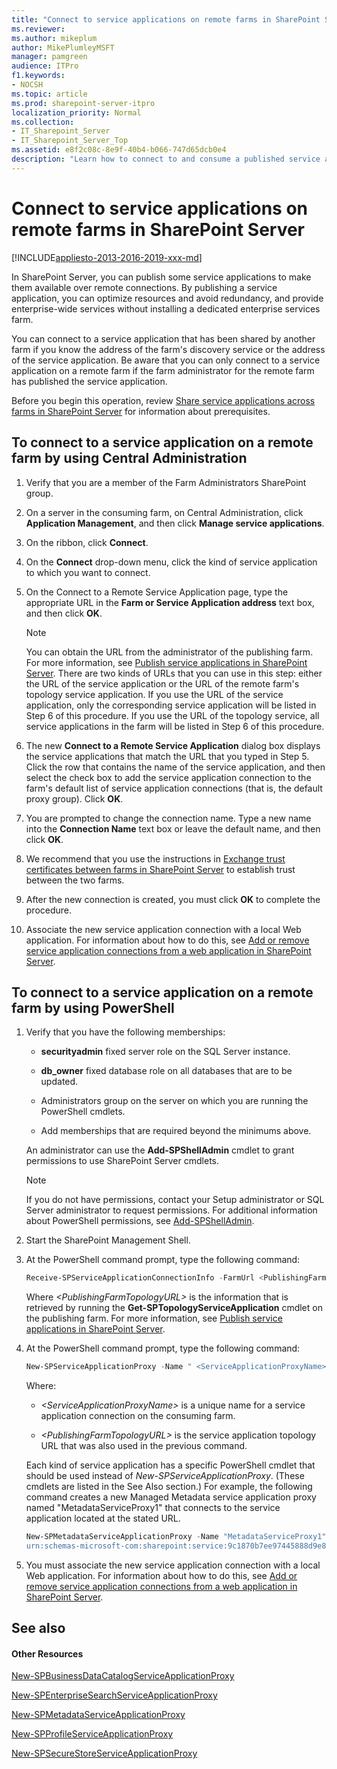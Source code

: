 ```yaml
---
title: "Connect to service applications on remote farms in SharePoint Server"
ms.reviewer: 
ms.author: mikeplum
author: MikePlumleyMSFT
manager: pamgreen
audience: ITPro
f1.keywords:
- NOCSH
ms.topic: article
ms.prod: sharepoint-server-itpro
localization_priority: Normal
ms.collection:
- IT_Sharepoint_Server
- IT_Sharepoint_Server_Top
ms.assetid: e8f2c08c-8e9f-40b4-b066-747d65dcb0e4
description: "Learn how to connect to and consume a published service application in SharePoint Server."
---
```


# Connect to service applications on remote farms in SharePoint Server

[!INCLUDE[appliesto-2013-2016-2019-xxx-md](../includes/appliesto-2013-2016-2019-xxx-md.md)] 
  
In SharePoint Server, you can publish some service applications to make them available over remote connections. By publishing a service application, you can optimize resources and avoid redundancy, and provide enterprise-wide services without installing a dedicated enterprise services farm.
  
You can connect to a service application that has been shared by another farm if you know the address of the farm's discovery service or the address of the service application. Be aware that you can only connect to a service application on a remote farm if the farm administrator for the remote farm has published the service application.
  
    
Before you begin this operation, review [Share service applications across farms in SharePoint Server](share-service-applications-across-farms.md) for information about prerequisites. 
  
## To connect to a service application on a remote farm by using Central Administration

1. Verify that you are a member of the Farm Administrators SharePoint group.
    
2. On a server in the consuming farm, on Central Administration, click **Application Management**, and then click **Manage service applications**.
    
3. On the ribbon, click **Connect**.
    
4. On the **Connect** drop-down menu, click the kind of service application to which you want to connect. 
    
5. On the Connect to a Remote Service Application page, type the appropriate URL in the **Farm or Service Application address** text box, and then click **OK**. 
    
    > [!NOTE]
    > You can obtain the URL from the administrator of the publishing farm. For more information, see [Publish service applications in SharePoint Server](publish-a-service-application.md). There are two kinds of URLs that you can use in this step: either the URL of the service application or the URL of the remote farm's topology service application. If you use the URL of the service application, only the corresponding service application will be listed in Step 6 of this procedure. If you use the URL of the topology service, all service applications in the farm will be listed in Step 6 of this procedure. 
  
6. The new **Connect to a Remote Service Application** dialog box displays the service applications that match the URL that you typed in Step 5. Click the row that contains the name of the service application, and then select the check box to add the service application connection to the farm's default list of service application connections (that is, the default proxy group). Click **OK**.
    
7. You are prompted to change the connection name. Type a new name into the **Connection Name** text box or leave the default name, and then click **OK**.
    
8. We recommend that you use the instructions in [Exchange trust certificates between farms in SharePoint Server](exchange-trust-certificates-between-farms.md) to establish trust between the two farms. 
    
9. After the new connection is created, you must click **OK** to complete the procedure. 
    
10. Associate the new service application connection with a local Web application. For information about how to do this, see [Add or remove service application connections from a web application in SharePoint Server](add-or-remove-a-service-application-connection-to-a-web-application.md).
    
## To connect to a service application on a remote farm by using PowerShell

1. Verify that you have the following memberships:
    
   - **securityadmin** fixed server role on the SQL Server instance. 
    
   - **db_owner** fixed database role on all databases that are to be updated. 
    
   - Administrators group on the server on which you are running the PowerShell cmdlets.
    
   - Add memberships that are required beyond the minimums above.
    
    An administrator can use the **Add-SPShellAdmin** cmdlet to grant permissions to use SharePoint Server cmdlets. 
    
    > [!NOTE]
    > If you do not have permissions, contact your Setup administrator or SQL Server administrator to request permissions. For additional information about PowerShell permissions, see [Add-SPShellAdmin](/powershell/module/sharepoint-server/Add-SPShellAdmin?view=sharepoint-ps). 
  
2. Start the SharePoint Management Shell.
    
3. At the PowerShell command prompt, type the following command:
    
   ```powershell
   Receive-SPServiceApplicationConnectionInfo -FarmUrl <PublishingFarmTopologyURL>
   ```

   Where _\<PublishingFarmTopologyURL\>_ is the information that is retrieved by running the **Get-SPTopologyServiceApplication** cmdlet on the publishing farm. For more information, see [Publish service applications in SharePoint Server](publish-a-service-application.md).
    
4. At the PowerShell command prompt, type the following command: 
    
   ```powershell
   New-SPServiceApplicationProxy -Name " <ServiceApplicationProxyName>" -Url "<PublishingFarmTopologyURL>"
   ```

   Where:
    
   -  _\<ServiceApplicationProxyName\>_ is a unique name for a service application connection on the consuming farm. 
    
   -  _\<PublishingFarmTopologyURL\>_ is the service application topology URL that was also used in the previous command. 
    
   Each kind of service application has a specific PowerShell cmdlet that should be used instead of  _New-SPServiceApplicationProxy_. (These cmdlets are listed in the See Also section.) For example, the following command creates a new Managed Metadata service application proxy named "MetadataServiceProxy1" that connects to the service application located at the stated URL.
    
   ```powershell
   New-SPMetadataServiceApplicationProxy -Name "MetadataServiceProxy1" -Uri "
   urn:schemas-microsoft-com:sharepoint:service:9c1870b7ee97445888d9e846519cfa27#authority=urn:uuid:02a493b92a5547828e21386e28056cba&amp;authority=https://ua_powershell:32844/Topology/topology.svc  "
   ```

5. You must associate the new service application connection with a local Web application. For information about how to do this, see [Add or remove service application connections from a web application in SharePoint Server](add-or-remove-a-service-application-connection-to-a-web-application.md).
    
## See also

#### Other Resources

[New-SPBusinessDataCatalogServiceApplicationProxy](/powershell/module/sharepoint-server/New-SPBusinessDataCatalogServiceApplicationProxy?view=sharepoint-ps)
  
[New-SPEnterpriseSearchServiceApplicationProxy](/powershell/module/sharepoint-server/New-SPEnterpriseSearchServiceApplicationProxy?view=sharepoint-ps)
  
[New-SPMetadataServiceApplicationProxy](/powershell/module/sharepoint-server/New-SPMetadataServiceApplicationProxy?view=sharepoint-ps)
  
[New-SPProfileServiceApplicationProxy](/powershell/module/sharepoint-server/New-SPProfileServiceApplicationProxy?view=sharepoint-ps)
  
[New-SPSecureStoreServiceApplicationProxy](/powershell/module/sharepoint-server/New-SPSecureStoreServiceApplicationProxy?view=sharepoint-ps)

